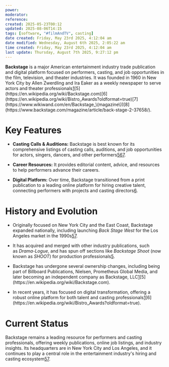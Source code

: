 ```yaml
---
power: 
moderator: 
reference: 
created: 2025-05-23T00:12
updated: 2025-08-06T14:15
tags: [software, "#filmAndTV", casting]
date created: Friday, May 23rd 2025, 4:12:04 am
date modified: Wednesday, August 6th 2025, 2:05:22 am
time created: Friday, May 23rd 2025, 4:12:04 am
last update: Thursday, August 7th 2025, 9:27:12 pm
---
```


**Backstage** is a major American entertainment industry trade publication and digital platform focused on performers, casting, and job opportunities in the film, television, and theater industries. It was founded in 1960 in New York City by Allen Zwerdling and Ira Eaker as a weekly newspaper to serve actors and theater professionals[1](https://en.wikipedia.org/wiki/Backstage_\(job_platform_and_publication\))[5](https://en.wikipedia.org/wiki/Backstage.com)[6](https://en.wikipedia.org/wiki/Bistro_Awards?oldformat=true)[7](https://www.wikiwand.com/en/Backstage_\(magazine\))[8](https://www.backstage.com/magazine/article/back-stage-2-37658/).

# Key Features

- **Casting Calls & Auditions:** Backstage is best known for its comprehensive listings of casting calls, auditions, and job opportunities for actors, singers, dancers, and other performers[5](https://en.wikipedia.org/wiki/Backstage.com)[6](https://en.wikipedia.org/wiki/Bistro_Awards?oldformat=true)[7](https://www.wikiwand.com/en/Backstage_\(magazine\)).
    
- **Career Resources:** It provides editorial content, advice, and resources to help performers advance their careers.
    
- **Digital Platform:** Over time, Backstage transitioned from a print publication to a leading online platform for hiring creative talent, connecting performers with projects and casting directors[6](https://en.wikipedia.org/wiki/Bistro_Awards?oldformat=true).
    

# History and Evolution

- Originally focused on New York City and the East Coast, Backstage expanded nationally, including launching _Back Stage West_ for the Los Angeles market in the 1990s[5](https://en.wikipedia.org/wiki/Backstage.com)[7](https://www.wikiwand.com/en/Backstage_\(magazine\)).
    
- It has acquired and merged with other industry publications, such as _Drama-Logue_, and has spun off sections like _Backstage Shoot_ (now known as _SHOOT_) for production professionals[5](https://en.wikipedia.org/wiki/Backstage.com).
    
- Backstage has undergone several ownership changes, including being part of Billboard Publications, Nielsen, Prometheus Global Media, and later becoming an independent company as Backstage, LLC[1](https://en.wikipedia.org/wiki/Backstage_\(job_platform_and_publication\))[5](https://en.wikipedia.org/wiki/Backstage.com).
    
- In recent years, it has focused on digital transformation, offering a robust online platform for both talent and casting professionals[1](https://en.wikipedia.org/wiki/Backstage_\(job_platform_and_publication\))[6](https://en.wikipedia.org/wiki/Bistro_Awards?oldformat=true).
    

# Current Status

Backstage remains a leading resource for performers and casting professionals, offering weekly publications, online job listings, and industry insights. Its headquarters are in New York City and Los Angeles, and it continues to play a central role in the entertainment industry's hiring and casting ecosystem[5](https://en.wikipedia.org/wiki/Backstage.com)[7](https://www.wikiwand.com/en/Backstage_\(magazine\)).
